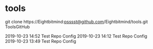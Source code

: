 # tools

git clone https://Eightbitmind:psssst@github.com/Eightbitmind/tools.git ToolsGitHub

2019-10-23 14:52 Test Repo Config
2019-10-23 14:12 Test Repo Config
2019-10-23 13:49 Test Repo Config
